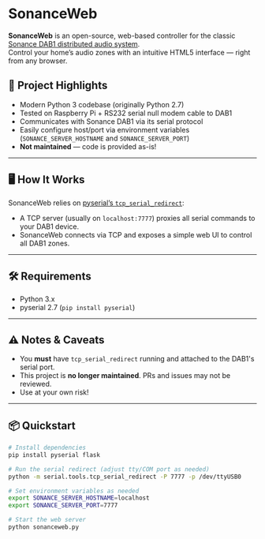 # SonanceWeb

**SonanceWeb** is an open-source, web-based controller for the classic  
[Sonance DAB1 distributed audio system](http://www.soundandvision.com/content/sonance-dab1-distributed-audio-system).  
Control your home’s audio zones with an intuitive HTML5 interface — right from any browser.

## 🚀 Project Highlights

- Modern Python 3 codebase (originally Python 2.7)
- Tested on Raspberry Pi + RS232 serial null modem cable to DAB1
- Communicates with Sonance DAB1 via its serial protocol
- Easily configure host/port via environment variables  
  (`SONANCE_SERVER_HOSTNAME` and `SONANCE_SERVER_PORT`)
- **Not maintained** — code is provided as-is!

---

## 🖥️ How It Works

SonanceWeb relies on [pyserial’s `tcp_serial_redirect`](https://pyserial.readthedocs.io/en/latest/tools.html#tcp-serial-redirect):  
- A TCP server (usually on `localhost:7777`) proxies all serial commands to your DAB1 device.
- SonanceWeb connects via TCP and exposes a simple web UI to control all DAB1 zones.

---

## 🛠️ Requirements

- Python 3.x
- pyserial 2.7 (`pip install pyserial`)

---

## ⚠️ Notes & Caveats

- You **must** have `tcp_serial_redirect` running and attached to the DAB1's serial port.
- This project is **no longer maintained**. PRs and issues may not be reviewed.
- Use at your own risk!

---

## 📦 Quickstart

```sh
# Install dependencies
pip install pyserial flask

# Run the serial redirect (adjust tty/COM port as needed)
python -m serial.tools.tcp_serial_redirect -P 7777 -p /dev/ttyUSB0

# Set environment variables as needed
export SONANCE_SERVER_HOSTNAME=localhost
export SONANCE_SERVER_PORT=7777

# Start the web server
python sonanceweb.py

